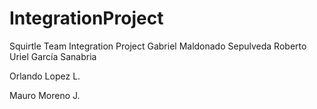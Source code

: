 # IntegrationProject
Squirtle Team Integration Project
Gabriel Maldonado Sepulveda
Roberto Uriel García Sanabria

Orlando Lopez L.

Mauro Moreno J.


